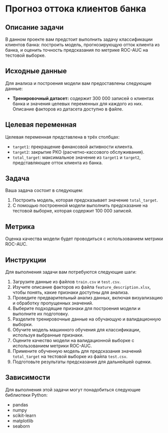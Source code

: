 <h1>Прогноз оттока клиентов банка</h1>

<h2>Описание задачи</h2>
<p>В данном проекте вам предстоит выполнить задачу классификации клиентов банка: построить модель, прогнозирующую отток клиента из банка, и оценить точность предсказания по метрике ROC-AUC на тестовой выборке.</p>

<h2>Исходные данные</h2>
<p>Для анализа и построения модели вам предоставлены следующие данные:</p>
<ul>
<li><strong>Тренировочный датасет:</strong> содержит 300 000 записей о клиентах банка и значения целевых переменных для каждого из них. Описание факторов из датасета доступно в файле.</li>
</ul>

<h2>Целевая переменная</h2>
<p>Целевая переменная представлена в трёх столбцах:</p>
<ul>
<li><code>target1</code>: прекращение финансовой активности клиента.</li>
<li><code>target2</code>: закрытие РКО (расчетно-кассового обслуживания).</li>
<li><code>total_target</code>: максимальное значение из <code>target1</code> и <code>target2</code>, представляющее отток клиента из банка.</li>
</ul>

<h2>Задача</h2>
<p>Ваша задача состоит в следующем:</p>
<ol>
<li>Построить модель, которая предсказывает значение <code>total_target</code>.</li>
<li>С помощью построенной модели выполнить предсказание на тестовой выборке, которая содержит 100 000 записей.</li>
</ol>

<h2>Метрика</h2>
<p>Оценка качества модели будет проводиться с использованием метрики ROC-AUC.</p>
<h2>Инструкции</h2>
<p>Для выполнения задачи вам потребуются следующие шаги:</p>
<ol>
<li>Загрузите данные из файлов <code>train.csv</code> и <code>test.csv</code>.</li>
<li>Изучите описание факторов из файла <code>feature_description.xlsx</code>, чтобы понять, какие признаки доступны для анализа.</li>
<li>Проведите предварительный анализ данных, включая визуализацию и обработку пропущенных значений.</li>
<li>Выберите подходящие признаки для построения модели и выполните их подготовку.</li>
<li>Разделите тренировочные данные на обучающую и валидационную выборки.</li>
<li>Обучите модель машинного обучения для классификации, используя выбранные признаки.</li>
<li>Оцените качество модели на валидационной выборке с использованием метрики ROC-AUC.</li>
<li>Примените обученную модель для предсказания значений <code>total_target</code> на тестовой выборке из файла <code>test.csv</code>.</li>
<li>Подготовьте результаты предсказания для дальнейшей оценки.</li>
</ol>

<h2>Зависимости</h2>
<p>Для выполнения этой задачи могут понадобиться следующие библиотеки Python:</p>
<ul>
<li>pandas</li>
<li>numpy</li>
<li>scikit-learn</li>
<li>matplotlib</li>
<li>seaborn</li>
</ul>
